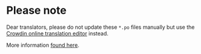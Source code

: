 # Please note

Dear translators, please do not update these `*.po` files manually but use the
[Crowdin online translation editor](https://github.com/alt3/rank-my-wallet/blob/main/contributing.md#translations)
instead.

More information [found here](https://github.com/alt3/rank-my-wallet/blob/main/contributing.md#translations).

